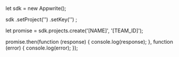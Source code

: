 let sdk = new Appwrite();

sdk
    .setProject('')
    .setKey('')
;

let promise = sdk.projects.create('[NAME]', '[TEAM_ID]');

promise.then(function (response) {
    console.log(response);
}, function (error) {
    console.log(error);
});